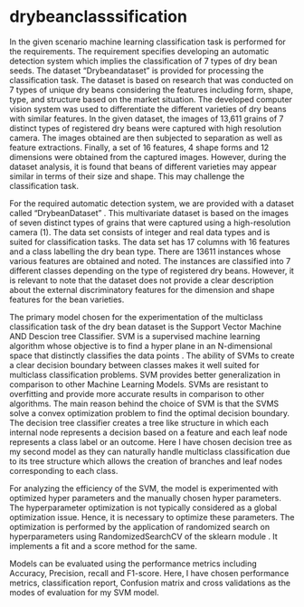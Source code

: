 # drybeanclasssification

In the given scenario machine learning classification task is performed for the requirements. The requirement
specifies developing an automatic detection system which implies the classification of 7 types of dry bean
seeds. The dataset “Drybeandataset” is provided for processing the classification task. The dataset is based
on research that was conducted on 7 types of unique dry beans considering the features including form,
shape, type, and structure based on the market situation. The developed computer vision system was used
to differentiate the different varieties of dry beans with similar features. In the given dataset, the images of
13,611 grains of 7 distinct types of registered dry beans were captured with high resolution camera. The
images obtained are then subjected to separation as well as feature extractions. Finally, a set of 16 features,
4 shape forms and 12 dimensions were obtained from the captured images. However, during the dataset
analysis, it is found that beans of different varieties may appear similar in terms of their size and shape.
This may challenge the classification task.


For the required automatic detection system, we are provided with a dataset called “DrybeanDataset” .
This multivariate dataset is based on the images of seven distinct types of grains that were captured using
a high-resolution camera (1). The data set consists of integer and real data types and is suited for
classification tasks. The data set has 17 columns with 16 features and a class labelling the dry bean type.
There are 13611 instances whose various features are obtained and noted. The instances are classified into
7 different classes depending on the type of registered dry beans. However, it is relevant to note that the
dataset does not provide a clear description about the external discriminatory features for the dimension
and shape features for the bean varieties.

The primary model chosen for the experimentation of the multiclass classification task of the
dry bean dataset is the Support Vector Machine AND Descion tree Classifier. SVM is a supervised machine learning algorithm whose
objective is to find a hyper plane in an N-dimensional space that distinctly classifies the data points .
The ability of SVMs to create a clear decision boundary between classes makes it well suited for multiclass
classification problems. SVM provides better generalization in comparison to other Machine Learning
Models. SVMs are resistant to overfitting and provide more accurate results in comparison to other
algorithms. The main reason behind the choice of SVM is that the SVMS solve a convex optimization
problem to find the optimal decision boundary.
The decision tree classifier creates a tree like structure in which each internal node represents a decision
based on a feature and each leaf node represents a class label or an outcome. Here I have chosen decision
tree as my second model as they can naturally handle multiclass classification due to its tree structure which
allows the creation of branches and leaf nodes corresponding to each class.


For analyzing the efficiency of the SVM, the model is experimented with optimized hyper parameters and
the manually chosen hyper parameters. The hyperparameter optimization is not typically considered as a
global optimization issue. Hence, it is necessary to optimize these parameters. The optimization is
performed by the application of randomized search on hyperparameters using RandomizedSearchCV of the
sklearn module . It implements a fit and a score method for the same.

Models can be evaluated using the performance metrics including Accuracy, Precision, recall and F1-score.
Here, I have chosen performance metrics, classification report, Confusion matrix and cross validations as
the modes of evaluation for my SVM model.
